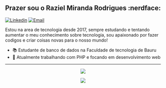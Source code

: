 <h2>Prazer sou o Raziel Miranda Rodrigues :nerdface:</h2>

[![Linkedin](https://img.shields.io/badge/-LinkedIn-blue?style=flat&logo=Linkedin&logoColor=white)](https://www.linkedin.com/in/raziel-rodrigues-2b32b5140/)
[![Email](https://img.shields.io/badge/-Outlook-blue?style=flat&logo=Mail&logoColor=white)](mailto:raziel.rodrigues@fatec.sp.gov.br)

Estou na area de tecnologia desde 2017, sempre estudando e tentando aumentar o meu conhecimento sobre tecnologia, sou apaixonado por fazer codigos e criar coisas novas para o nosso mundo!

- 📚 Estudante de banco de dados na Faculdade de tecnologia de Bauru
- 🚀 Atualmente trabalhando com PHP e focando em desenvolvimento web

<hr>

<p align="center"> 
 <a>
  <img align="center" src="https://github-readme-stats.vercel.app/api?username=razielmiranda&show_icons=true&theme=dark" />
 </a>
</p>
 
<p align="center">
 <a>
  <img align="center" src="https://github-readme-stats.vercel.app/api/top-langs/?username=razielmiranda&show_icons=true&theme=dark" />
 </a>
</p>
